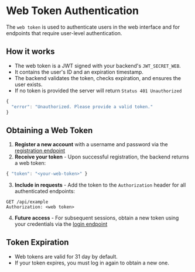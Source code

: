 # Web Token Authentication

The `web token` is used to authenticate users in the web interface and for endpoints that require user-level authentication.

## How it works

- The web token is a JWT signed with your backend's `JWT_SECRET_WEB`.
- It contains the user's ID and an expiration timestamp.
- The backend validates the token, checks expiration, and ensures the user exists.
- If no token is provided the server will return `Status 401 Unauthorized`

```js
{
  "error": "Unauthorized. Please provide a valid token."
}
```

## Obtaining a Web Token

1. **Register a new account** with a username and password via the [registration endpoint](../endpoints/authentication/register.md)
2. **Receive your token** - Upon successful registration, the backend returns a web token:

```js
{ "token": "<your-web-token>" }
```

3. **Include in requests** - Add the token to the `Authorization` header for all authenticated endpoints:

```http
GET /api/example
Authorization: <web token>
```

4. **Future access** - For subsequent sessions, obtain a new token using your credentials via the [login endpoint](../endpoints/authentication/login.md)

## Token Expiration

- Web tokens are valid for 31 day by default.
- If your token expires, you must log in again to obtain a new one.
